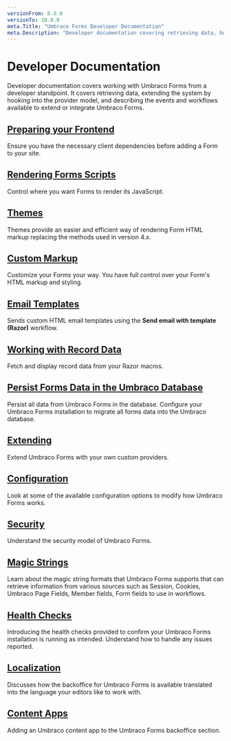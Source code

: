 ```yaml
---
versionFrom: 8.0.0
versionTo: 10.0.0
meta.Title: "Umbraco Forms Developer Documentation"
meta.Description: "Developer documentation covering retrieving data, how to extend the system by hooking into the provider model, and describes the available events and workflows you can use to extend or integrate Umbraco Forms."
---
```


# Developer Documentation

Developer documentation covers working with Umbraco Forms from a developer standpoint. It covers retrieving data, extending the system by hooking into the provider model, and describing the events and workflows available to extend or integrate Umbraco Forms.

## [Preparing your Frontend](Prepping-Frontend/index.md)

Ensure you have the necessary client dependencies before adding a Form to your site.

## [Rendering Forms Scripts](Rendering-Scripts/index.md)

Control where you want Forms to render its JavaScript.

## [Themes](Themes/index.md)

Themes provide an easier and efficient way of rendering Form HTML markup replacing the methods used in version 4.x.

## [Custom Markup](Custom-Markup/index.md)

Customize your Forms your way. You have full control over your Form's HTML markup and styling.

## [Email Templates](Email-Templates/index.md)

Sends custom HTML email templates using the **Send email with template (Razor)** workflow.

## [Working with Record Data](Working-With-Data/index.md)

Fetch and display record data from your Razor macros.

## [Persist Forms Data in the Umbraco Database](Forms-in-the-Database)

Persist all data from Umbraco Forms in the database. Configure your Umbraco Forms installation to migrate all forms data into the Umbraco database.

## [Extending](Extending/index.md)

Extend Umbraco Forms with your own custom providers.

## [Configuration](Configuration/index.md)

Look at some of the available configuration options to modify how Umbraco Forms works.

## [Security](Security/index.md)

Understand the security model of Umbraco Forms.

## [Magic Strings](Magic-Strings/index.md)

Learn about the magic string formats that Umbraco Forms supports that can retrieve information from various sources such as Session, Cookies, Umbraco Page Fields, Member fields, Form fields to use in workflows.

## [Health Checks](Healthchecks/index.md)

Introducing the health checks provided to confirm your Umbraco Forms installation is running as intended. Understand how to handle any issues reported.

## [Localization](Localization/index.md)

Discusses how the backoffice for Umbraco Forms is available translated into the language your editors like to work with.

## [Content Apps](ContentApps/index.md)

Adding an Umbraco content app to the Umbraco Forms backoffice section.
